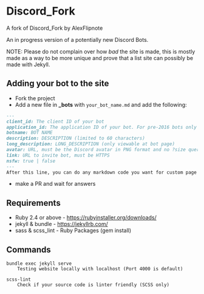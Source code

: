 # Discord_Fork
A fork of Discord_Fork by AlexFlipnote

An in progress version of a potentially new Discord Bots.

NOTE: Please do not complain over how *bad* the site is made, this is mostly made as a
way to be more unique and prove that a list site can possibly be made with Jekyll.

## Adding your bot to the site
- Fork the project
- Add a new file in **\_bots** with `your_bot_name.md` and add the following:
```md
---
client_id: The client ID of your bot
application_id: The application ID of your bot. For pre-2016 bots only
botname: BOT NAME
description: DESCRIPTION (limited to 60 characters)
long_description: LONG_DESCRIPTION (only viewable at bot page)
avatar: URL, must be the Discord avatar in PNG format and no ?size query
link: URL to invite bot, must be HTTPS
nsfw: true | false
---
After this line, you can do any markdown code you want for custom page!
```
- make a PR and wait for answers

<!-- ## Adding your server to the list
- Fork the project
- Add a new file in **\_guilds** with `your_server_name.md` and add the following:
```md
---
servername: SERVER NAME
description: DESCRIPTION (limited to 60 characters)
long_description: LONG_DESCRIPTION (only viewable at bot page)
avatar: URL, must be the Discord Server icon in PNG format and no ?size query
link: URL to discord.gg invite only
nsfw: false
---
After this line, you can do any markdown code you want for custom page!
```
- make a PR and wait for answers -->

## Requirements
- Ruby 2.4 or above - https://rubyinstaller.org/downloads/
- jekyll & bundle - https://jekyllrb.com/
- sass & scss_lint - Ruby Packages (gem install)

## Commands
```
bundle exec jekyll serve
    Testing website locally with localhost (Port 4000 is default)

scss-lint
    Check if your source code is linter friendly (SCSS only)
```

